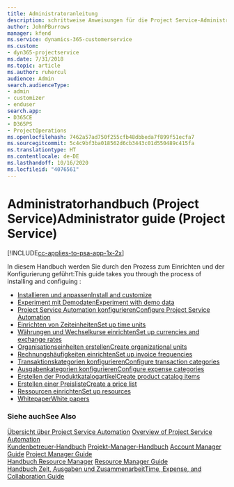 ```yaml
---
title: Administratoranleitung
description: schrittweise Anweisungen für die Project Service-Administration
author: JohnPBurrows
manager: kfend
ms.service: dynamics-365-customerservice
ms.custom:
- dyn365-projectservice
ms.date: 7/31/2018
ms.topic: article
ms.author: ruhercul
audience: Admin
search.audienceType:
- admin
- customizer
- enduser
search.app:
- D365CE
- D365PS
- ProjectOperations
ms.openlocfilehash: 7462a57ad750f255cfb48dbbeda7f899f51ecfa7
ms.sourcegitcommit: 5c4c9bf3ba018562d6cb3443c01d550489c415fa
ms.translationtype: HT
ms.contentlocale: de-DE
ms.lasthandoff: 10/16/2020
ms.locfileid: "4076561"
---
```

# <a name="administrator-guide-project-service"></a><span data-ttu-id="48b2d-103">Administratorhandbuch (Project Service)</span><span class="sxs-lookup"><span data-stu-id="48b2d-103">Administrator guide (Project Service)</span></span>

[!INCLUDE[cc-applies-to-psa-app-1x-2x](../includes/cc-applies-to-psa-app-1x-2x.md)]

<span data-ttu-id="48b2d-104">In diesem Handbuch werden Sie durch den Prozess zum Einrichten und der Konfigurierung geführt:</span><span class="sxs-lookup"><span data-stu-id="48b2d-104">This guide takes you through the process of installing and configuing :</span></span>  
  
- [<span data-ttu-id="48b2d-105">Installieren und anpassen</span><span class="sxs-lookup"><span data-stu-id="48b2d-105">Install and customize</span></span>](install-customize.md)
- [<span data-ttu-id="48b2d-106">Experiment mit Demodaten</span><span class="sxs-lookup"><span data-stu-id="48b2d-106">Experiment with demo data</span></span>](use-demo-data.md)
- [<span data-ttu-id="48b2d-107">Project Service Automation konfigurieren</span><span class="sxs-lookup"><span data-stu-id="48b2d-107">Configure Project Service Automation</span></span>](configure.md)
- [<span data-ttu-id="48b2d-108">Einrichten von Zeiteinheiten</span><span class="sxs-lookup"><span data-stu-id="48b2d-108">Set up time units</span></span>](set-up-time-units.md)
- [<span data-ttu-id="48b2d-109">Währungen und Wechselkurse einrichten</span><span class="sxs-lookup"><span data-stu-id="48b2d-109">Set up currencies and exchange rates</span></span>](set-up-currencies-exchange-rates.md)
- [<span data-ttu-id="48b2d-110">Organisationseinheiten erstellen</span><span class="sxs-lookup"><span data-stu-id="48b2d-110">Create organizational units</span></span>](create-organizational-units.md)
- [<span data-ttu-id="48b2d-111">Rechnungshäufigkeiten einrichten</span><span class="sxs-lookup"><span data-stu-id="48b2d-111">Set up invoice frequencies</span></span>](set-up-invoice-frequencies.md)
- [<span data-ttu-id="48b2d-112">Transaktionskategorien konfigurieren</span><span class="sxs-lookup"><span data-stu-id="48b2d-112">Configure transaction categories</span></span>](configure-transaction-categories.md)
- [<span data-ttu-id="48b2d-113">Ausgabenkategorien konfigurieren</span><span class="sxs-lookup"><span data-stu-id="48b2d-113">Configure expense categories</span></span>](configure-expense-categories.md)
- [<span data-ttu-id="48b2d-114">Erstellen der Produktkatalogartikel</span><span class="sxs-lookup"><span data-stu-id="48b2d-114">Create product catalog items</span></span>](create-product-catalog-items.md)
- [<span data-ttu-id="48b2d-115">Erstellen einer Preisliste</span><span class="sxs-lookup"><span data-stu-id="48b2d-115">Create a price list</span></span>](create-price-list.md)
- [<span data-ttu-id="48b2d-116">Ressourcen einrichten</span><span class="sxs-lookup"><span data-stu-id="48b2d-116">Set up resources</span></span>](set-up-resources.md)
- [<span data-ttu-id="48b2d-117">Whitepaper</span><span class="sxs-lookup"><span data-stu-id="48b2d-117">White papers</span></span>](white-papers.md)
  
### <a name="see-also"></a><span data-ttu-id="48b2d-118">Siehe auch</span><span class="sxs-lookup"><span data-stu-id="48b2d-118">See Also</span></span>  
 <span data-ttu-id="48b2d-119">[Übersicht über Project Service Automation](../psa/overview.md)  </span><span class="sxs-lookup"><span data-stu-id="48b2d-119">[Overview of Project Service Automation](../psa/overview.md)  </span></span>  
 <span data-ttu-id="48b2d-120">[Kundenbetreuer-Handbuch](../psa/account-manager-guide.md) [Projekt-Manager-Handbuch](../psa/project-manager-guide.md) </span><span class="sxs-lookup"><span data-stu-id="48b2d-120">[Account Manager Guide](../psa/account-manager-guide.md) [Project Manager Guide](../psa/project-manager-guide.md) </span></span>  
 <span data-ttu-id="48b2d-121">[Handbuch Resource Manager](../psa/resource-manager-guide.md) </span><span class="sxs-lookup"><span data-stu-id="48b2d-121">[Resource Manager Guide](../psa/resource-manager-guide.md) </span></span>  
 [<span data-ttu-id="48b2d-122">Handbuch Zeit, Ausgaben und Zusammenarbeit</span><span class="sxs-lookup"><span data-stu-id="48b2d-122">Time, Expense, and Collaboration Guide</span></span>](../psa/time-expense-collaboration-guide.md)
